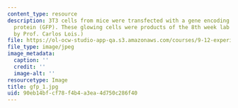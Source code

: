 ```yaml
---
content_type: resource
description: 3T3 cells from mice were transfected with a gene encoding for green fluorescent
  protein (GFP). These glowing cells were products of the 8th week lab session. (Image
  by Prof. Carlos Lois.)
file: https://ol-ocw-studio-app-qa.s3.amazonaws.com/courses/9-12-experimental-molecular-neurobiology-fall-2006/90eb14bfcf78f4b4a3ea4d750c286f40_gfp_1.jpg
file_type: image/jpeg
image_metadata:
  caption: ''
  credit: ''
  image-alt: ''
resourcetype: Image
title: gfp_1.jpg
uid: 90eb14bf-cf78-f4b4-a3ea-4d750c286f40
---
```

